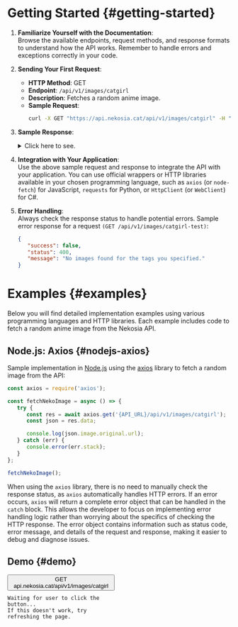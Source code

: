 [//]: # (Title: Getting Started - Nekosia API Docs)
[//]: # (Description: Introductory guide for Nekosia API, covering setup, sending requests, and handling errors.)
[//]: # (Tags: getting started, nekosia api getting started, nekosia api docs, api introduction, api guide, nekosia tutorial, api setup, api integration, api examples)
[//]: # (Canonical: getting-started)
[//]: # (Creation date: 2024-07-28)
[//]: # (Last update: 2024-07-28)
[//]: # (Contributors: Sefinek)

# Getting Started {#getting-started}
1. **Familiarize Yourself with the Documentation**:  
   Browse the available endpoints, request methods, and response formats to understand how the API works. Remember to handle errors and exceptions correctly in your code.

2. **Sending Your First Request**:
   - **HTTP Method**: GET
   - **Endpoint**: `/api/v1/images/catgirl`
   - **Description**: Fetches a random anime image.
   - **Sample Request**:
     ```bash
     curl -X GET "https://api.nekosia.cat/api/v1/images/catgirl" -H "Content-Type: application/json"
     ```

3. **Sample Response**:
   <details>
      <summary>Click here to see.</summary>
   ```json
   {
      "success": true,
      "status": 200,
      "key": null,
      "count": 1,
      "id": "66a0373e653c7ad0d46cbf23",
      "colors": { "main": "#DECBC9", "palette": ["#DDCAC8", "#A37976", "#301D23", "#7E4F4A", "#8E645B", "#F9F1EA", "#C19E9D", "#BA948B", "#C5ACA3", "#BAB0B2", "#90A9B3", "#5BA5C5", "#52799E", "#7C5C74"] },
      "image": {
         "original": { "url": "http://127.0.0.1:7843/images/catgirl/66a0373e653c7ad0d46cbf23.jpg", "bytes": 2558328 },
         "compressed": { "url": "http://127.0.0.1:7843/images/catgirl/66a0373e653c7ad0d46cbf23-compressed.jpg", "bytes": 715895 }
      },
      "bytes": { "original": { "width": 3908, "height": 5661, "size": 2558328, "extension": "jpeg" }, "compressed": { "width": 1280, "height": 1854, "size": 715895, "extension": "jpeg" } },
      "category": "catgirl",
      "tags": ["catgirl", "animal-ears", "maid", "maid-uniform"],
      "rating": "safe",
      "anime": { "title": null, "character": null },
      "source": { "url": "https://www.pixiv.net/en/artworks/120537148", "direct": "https://i.pximg.net/img-original/img/2024/07/15/00/26/23/120537148_p0.jpg" },
      "attribution": { "artist": { "username": "フィア", "profile": "https://www.pixiv.net/en/users/12173021" }, "copyright": "Copyright 2024 © by フィア. All Rights Reserved." }
   }
   </details>

4. **Integration with Your Application**:  
   Use the above sample request and response to integrate the API with your application.
   You can use official wrappers or HTTP libraries available in your chosen programming language, such as `axios` (or `node-fetch`) for JavaScript, `requests` for Python, or `HttpClient` (or `WebClient`) for C#.

5. **Error Handling**:  
   Always check the response status to handle potential errors. Sample error response for a request `(GET /api/v1/images/catgirl-test)`:
   ```json
   {
      "success": false,
      "status": 400,
      "message": "No images found for the tags you specified."
   }
   ```


# Examples {#examples}
Below you will find detailed implementation examples using various programming languages and HTTP libraries. Each example includes code to fetch a random anime image from the Nekosia API.

## Node.js: Axios {#nodejs-axios}
Sample implementation in [Node.js](https://nodejs.org) using the [axios](https://www.npmjs.com/package/axios) library to fetch a random image from the API:

```js
const axios = require('axios');

const fetchNekoImage = async () => {
   try {
      const res = await axios.get('{API_URL}/api/v1/images/catgirl');
      const json = res.data;

      console.log(json.image.original.url);
   } catch (err) {
      console.error(err.stack);
   }
};

fetchNekoImage();
```

When using the `axios` library, there is no need to manually check the response status, as `axios` automatically handles HTTP errors.
If an error occurs, `axios` will return a complete error object that can be handled in the `catch` block.
This allows the developer to focus on implementing error handling logic rather than worrying about the specifics of checking the HTTP response.
The error object contains information such as status code, error message, and details of the request and response, making it easier to debug and diagnose issues.

## Demo {#demo}

<div style="display: flex;">
    <div style="flex: 1; padding-right: 20px;">
        <div class="code-block">
            <button onclick="fetchNekoImage()">GET api.nekosia.cat/api/v1/images/catgirl</button>
        </div>
        <pre style="margin-top: 10px;"><code class="hljs language-json" id="response-container">Waiting for user to click the button...<br>If this doesn't work, try refreshing the page.</code></pre>
    </div>
    <div style="flex: 1; display: flex; justify-content: center; align-items: center;">
        <img alt="Neko image" id="neko-image" style="max-width: 98%; display: none; cursor: pointer;" onclick="openImageInNewTab()">
    </div>
</div>